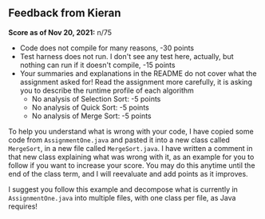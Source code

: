 ## Feedback from Kieran

**Score as of Nov 20, 2021:** n/75

* Code does not compile for many reasons, -30 points
* Test harness does not run.  I don't see any test here, actually, but nothing 
  can run if it doesn't compile, -15 points
* Your summaries and explanations in the README do not cover what the assignment 
  asked for!  Read the assignment more carefully, it is asking you to describe the
  runtime profile of each algorithm
  * No analysis of Selection Sort: -5 points
  * No analysis of Quick Sort: -5 points
  * No analysis of Merge Sort: -5 points

To help you understand what is wrong with your code, I have copied some code from
`AssignmentOne.java` and pasted it into a new class called `MergeSort`, in a new file called
`MergeSort.java`.  I have written a comment in that new class explaining what was wrong with it, 
as an example for you to follow if you want to increase your score.  You may do this anytime until the end
of the class term, and I will reevaluate and add points as it improves.

I suggest you follow this example and decompose what is currently in `AssignmentOne.java`
into multiple files, with one class per file, as Java requires!


